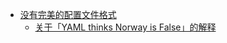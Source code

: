 - [没有完美的配置文件格式](https://twitter.com/styfle/status/1237182409239658500)
	- [关于「YAML thinks Norway is False」的解释](https://hitchdev.com/strictyaml/why/implicit-typing-removed/)
